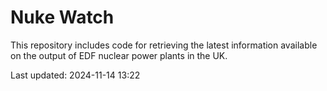 # Nuke Watch

This repository includes code for retrieving the latest information available on the output of EDF nuclear power plants in the UK.

Last updated: 2024-11-14 13:22